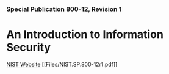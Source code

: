 ### Special Publication 800-12, Revision 1

# An Introduction to Information Security

[NIST Website](https://csrc.nist.gov/publications/detail/sp/800-12/rev-1/final)
[[Files/NIST.SP.800-12r1.pdf]]
